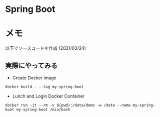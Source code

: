 # Spring Boot


# メモ

以下でソースコードを作成 (2021/03/24)


## 実際にやってみる

+ Create Docker image

```
docker build . --tag my-spring-boot
```

+ Lunch and Login Docker Container

```
docker run -it --rm -v $(pwd):/data/demo -w /data --name my-spring-boot my-spring-boot /bin/bash
```